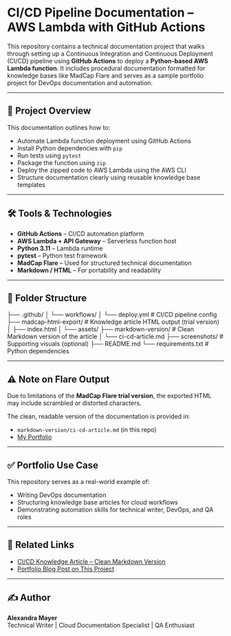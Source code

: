 # CI/CD Pipeline Documentation – AWS Lambda with GitHub Actions

This repository contains a technical documentation project that walks through setting up a Continuous Integration and Continuous Deployment (CI/CD) pipeline using **GitHub Actions** to deploy a **Python-based AWS Lambda function**. It includes procedural documentation formatted for knowledge bases like MadCap Flare and serves as a sample portfolio project for DevOps documentation and automation.

---

## 📘 Project Overview

This documentation outlines how to:

- Automate Lambda function deployment using GitHub Actions
- Install Python dependencies with `pip`
- Run tests using `pytest`
- Package the function using `zip`
- Deploy the zipped code to AWS Lambda using the AWS CLI
- Structure documentation clearly using reusable knowledge base templates

---

## 🛠️ Tools & Technologies

- **GitHub Actions** – CI/CD automation platform
- **AWS Lambda + API Gateway** – Serverless function host
- **Python 3.11** – Lambda runtime
- **pytest** – Python test framework
- **MadCap Flare** – Used for structured technical documentation
- **Markdown / HTML** – For portability and readability

---

## 📁 Folder Structure

├── .github/
│   └── workflows/
│       └── deploy.yml           # CI/CD pipeline config
├── madcap-html-export/          # Knowledge article HTML output (trial version)
│   ├── index.html
│   └── assets/
├── markdown-version/            # Clean Markdown version of the article
│   └── ci-cd-article.md
├── screenshots/                 # Supporting visuals (optional)
├── README.md
└── requirements.txt             # Python dependencies

---

## ⚠️ Note on Flare Output

Due to limitations of the **MadCap Flare trial version**, the exported HTML may include scrambled or distorted characters.  

The clean, readable version of the documentation is provided in:

- `markdown-version/ci-cd-article.md` (in this repo)
- [My Portfolio](alexabeth20.github.io)

---

## ✅ Portfolio Use Case

This repository serves as a real-world example of:

- Writing DevOps documentation
- Structuring knowledge base articles for cloud workflows
- Demonstrating automation skills for technical writer, DevOps, and QA roles

---

## 📎 Related Links

- [CI/CD Knowledge Article – Clean Markdown Version](#github-link-to-md)
- [Portfolio Blog Post on This Project](#portfolio-link)

---

## ✍️ Author

**Alexandra Mayer**  
Technical Writer | Cloud Documentation Specialist | QA Enthusiast
